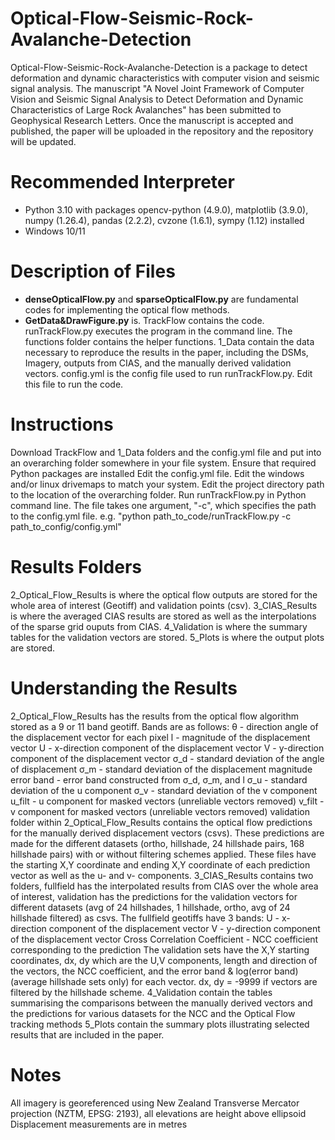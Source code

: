 # Optical-Flow-Seismic-Rock-Avalanche-Detection
Optical-Flow-Seismic-Rock-Avalanche-Detection is a package to detect deformation and dynamic characteristics with computer vision and seismic signal analysis. The manuscript "A Novel Joint Framework of Computer Vision and Seismic Signal Analysis to Detect Deformation and Dynamic Characteristics of Large Rock Avalanches" has been submitted to Geophysical Research Letters. Once the manuscript is accepted and published, the paper will be uploaded in the repository and the repository will be updated.
# Recommended Interpreter
* Python 3.10 with packages opencv-python (4.9.0), matplotlib (3.9.0), numpy (1.26.4), pandas (2.2.2), cvzone (1.6.1), sympy (1.12) installed
* Windows 10/11
# Description of Files
* **denseOpticalFlow.py** and **sparseOpticalFlow.py** are fundamental codes for implementing the optical flow methods.
* **GetData&DrawFigure.py** is.
TrackFlow contains the code. runTrackFlow.py executes the program in the command line. The functions folder contains the helper functions.
1_Data contain the data necessary to reproduce the results in the paper, including the DSMs, Imagery, outputs from CIAS, and the manually derived validation vectors.
config.yml is the config file used to run runTrackFlow.py. Edit this file to run the code.
# Instructions
Download TrackFlow and 1_Data folders and the config.yml file and put into an overarching folder somewhere in your file system.
Ensure that required Python packages are installed
Edit the config.yml file. Edit the windows and/or linux drivemaps to match your system. Edit the project directory path to the location of the overarching folder.
Run runTrackFlow.py in Python command line. The file takes one argument, "-c", which specifies the path to the config.yml file.
e.g. "python path_to_code/runTrackFlow.py -c path_to_config/config.yml"

# Results Folders
2_Optical_Flow_Results is where the optical flow outputs are stored for the whole area of interest (Geotiff) and validation points (csv).
3_CIAS_Results is where the averaged CIAS results are stored as well as the interpolations of the sparse grid ouputs from CIAS.
4_Validation is where the summary tables for the validation vectors are stored.
5_Plots is where the output plots are stored.
# Understanding the Results
2_Optical_Flow_Results has the results from the optical flow algorithm stored as a 9 or 11 band geotiff. Bands are as follows:
θ - direction angle of the displacement vector for each pixel
l - magnitude of the displacement vector
U - x-direction component of the displacement vector
V - y-direction component of the displacement vector
σ_d - standard deviation of the angle of displacement
σ_m - standard deviation of the displacement magnitude
error band - error band constructed from σ_d, σ_m, and l
σ_u - standard deviation of the u component
σ_v - standard deviation of the v component
u_filt - u component for masked vectors (unreliable vectors removed)
v_filt - v component for masked vectors (unreliable vectors removed)
validation folder within 2_Optical_Flow_Results contains the optical flow predictions for the manually derived displacement vectors (csvs). These predictions are made for the different datasets (ortho, hillshade, 24 hillshade pairs, 168 hillshade pairs) with or without filtering schemes applied. These files have the starting X,Y coordinate and ending X,Y coordinate of each prediction vector as well as the u- and v- components.
3_CIAS_Results contains two folders, fullfield has the interpolated results from CIAS over the whole area of interest, validation has the predictions for the validation vectors for different datasets (avg of 24 hillshades, 1 hillshade, ortho, avg of 24 hillshade filtered) as csvs.
The fullfield geotiffs have 3 bands:
U - x-direction component of the displacement vector
V - y-direction component of the displacement vector
Cross Correlation Coefficient - NCC coefficient corresponding to the prediction
The validation sets have the X,Y starting coordinates, dx, dy which are the U,V components, length and direction of the vectors, the NCC coefficient, and the error band & log(error band) (average hillshade sets only) for each vector. dx, dy = -9999 if vectors are filtered by the hillshade scheme.
4_Validation contain the tables summarising the comparisons between the manually derived vectors and the predictions for various datasets for the NCC and the Optical Flow tracking methods
5_Plots contain the summary plots illustrating selected results that are included in the paper.
# Notes
All imagery is georeferenced using New Zealand Transverse Mercator projection (NZTM, EPSG: 2193), all elevations are height above ellipsoid
Displacement measurements are in metres
